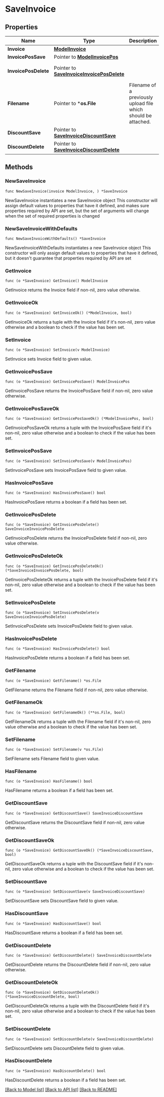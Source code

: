 # SaveInvoice

## Properties

Name | Type | Description | Notes
------------ | ------------- | ------------- | -------------
**Invoice** | [**ModelInvoice**](ModelInvoice.md) |  | 
**InvoicePosSave** | Pointer to [**ModelInvoicePos**](ModelInvoicePos.md) |  | [optional] 
**InvoicePosDelete** | Pointer to [**SaveInvoiceInvoicePosDelete**](SaveInvoiceInvoicePosDelete.md) |  | [optional] [default to null]
**Filename** | Pointer to ***os.File** | Filename of a previously upload file which should be attached. | [optional] 
**DiscountSave** | Pointer to [**SaveInvoiceDiscountSave**](SaveInvoiceDiscountSave.md) |  | [optional] 
**DiscountDelete** | Pointer to [**SaveInvoiceDiscountDelete**](SaveInvoiceDiscountDelete.md) |  | [optional] 

## Methods

### NewSaveInvoice

`func NewSaveInvoice(invoice ModelInvoice, ) *SaveInvoice`

NewSaveInvoice instantiates a new SaveInvoice object
This constructor will assign default values to properties that have it defined,
and makes sure properties required by API are set, but the set of arguments
will change when the set of required properties is changed

### NewSaveInvoiceWithDefaults

`func NewSaveInvoiceWithDefaults() *SaveInvoice`

NewSaveInvoiceWithDefaults instantiates a new SaveInvoice object
This constructor will only assign default values to properties that have it defined,
but it doesn't guarantee that properties required by API are set

### GetInvoice

`func (o *SaveInvoice) GetInvoice() ModelInvoice`

GetInvoice returns the Invoice field if non-nil, zero value otherwise.

### GetInvoiceOk

`func (o *SaveInvoice) GetInvoiceOk() (*ModelInvoice, bool)`

GetInvoiceOk returns a tuple with the Invoice field if it's non-nil, zero value otherwise
and a boolean to check if the value has been set.

### SetInvoice

`func (o *SaveInvoice) SetInvoice(v ModelInvoice)`

SetInvoice sets Invoice field to given value.


### GetInvoicePosSave

`func (o *SaveInvoice) GetInvoicePosSave() ModelInvoicePos`

GetInvoicePosSave returns the InvoicePosSave field if non-nil, zero value otherwise.

### GetInvoicePosSaveOk

`func (o *SaveInvoice) GetInvoicePosSaveOk() (*ModelInvoicePos, bool)`

GetInvoicePosSaveOk returns a tuple with the InvoicePosSave field if it's non-nil, zero value otherwise
and a boolean to check if the value has been set.

### SetInvoicePosSave

`func (o *SaveInvoice) SetInvoicePosSave(v ModelInvoicePos)`

SetInvoicePosSave sets InvoicePosSave field to given value.

### HasInvoicePosSave

`func (o *SaveInvoice) HasInvoicePosSave() bool`

HasInvoicePosSave returns a boolean if a field has been set.

### GetInvoicePosDelete

`func (o *SaveInvoice) GetInvoicePosDelete() SaveInvoiceInvoicePosDelete`

GetInvoicePosDelete returns the InvoicePosDelete field if non-nil, zero value otherwise.

### GetInvoicePosDeleteOk

`func (o *SaveInvoice) GetInvoicePosDeleteOk() (*SaveInvoiceInvoicePosDelete, bool)`

GetInvoicePosDeleteOk returns a tuple with the InvoicePosDelete field if it's non-nil, zero value otherwise
and a boolean to check if the value has been set.

### SetInvoicePosDelete

`func (o *SaveInvoice) SetInvoicePosDelete(v SaveInvoiceInvoicePosDelete)`

SetInvoicePosDelete sets InvoicePosDelete field to given value.

### HasInvoicePosDelete

`func (o *SaveInvoice) HasInvoicePosDelete() bool`

HasInvoicePosDelete returns a boolean if a field has been set.

### GetFilename

`func (o *SaveInvoice) GetFilename() *os.File`

GetFilename returns the Filename field if non-nil, zero value otherwise.

### GetFilenameOk

`func (o *SaveInvoice) GetFilenameOk() (**os.File, bool)`

GetFilenameOk returns a tuple with the Filename field if it's non-nil, zero value otherwise
and a boolean to check if the value has been set.

### SetFilename

`func (o *SaveInvoice) SetFilename(v *os.File)`

SetFilename sets Filename field to given value.

### HasFilename

`func (o *SaveInvoice) HasFilename() bool`

HasFilename returns a boolean if a field has been set.

### GetDiscountSave

`func (o *SaveInvoice) GetDiscountSave() SaveInvoiceDiscountSave`

GetDiscountSave returns the DiscountSave field if non-nil, zero value otherwise.

### GetDiscountSaveOk

`func (o *SaveInvoice) GetDiscountSaveOk() (*SaveInvoiceDiscountSave, bool)`

GetDiscountSaveOk returns a tuple with the DiscountSave field if it's non-nil, zero value otherwise
and a boolean to check if the value has been set.

### SetDiscountSave

`func (o *SaveInvoice) SetDiscountSave(v SaveInvoiceDiscountSave)`

SetDiscountSave sets DiscountSave field to given value.

### HasDiscountSave

`func (o *SaveInvoice) HasDiscountSave() bool`

HasDiscountSave returns a boolean if a field has been set.

### GetDiscountDelete

`func (o *SaveInvoice) GetDiscountDelete() SaveInvoiceDiscountDelete`

GetDiscountDelete returns the DiscountDelete field if non-nil, zero value otherwise.

### GetDiscountDeleteOk

`func (o *SaveInvoice) GetDiscountDeleteOk() (*SaveInvoiceDiscountDelete, bool)`

GetDiscountDeleteOk returns a tuple with the DiscountDelete field if it's non-nil, zero value otherwise
and a boolean to check if the value has been set.

### SetDiscountDelete

`func (o *SaveInvoice) SetDiscountDelete(v SaveInvoiceDiscountDelete)`

SetDiscountDelete sets DiscountDelete field to given value.

### HasDiscountDelete

`func (o *SaveInvoice) HasDiscountDelete() bool`

HasDiscountDelete returns a boolean if a field has been set.


[[Back to Model list]](../README.md#documentation-for-models) [[Back to API list]](../README.md#documentation-for-api-endpoints) [[Back to README]](../README.md)



